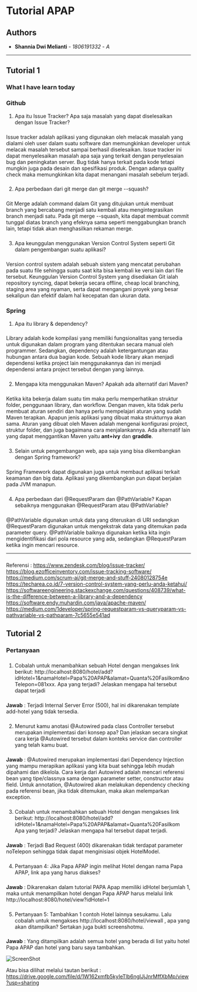 # Tutorial APAP
## Authors
* **Shannia Dwi Melianti** - *1806191332* - *A*
---
## **Tutorial 1**
### What I have learn today

### **Github**
1. Apa itu Issue Tracker? Apa saja masalah yang dapat diselesaikan dengan Issue Tracker?
###
Issue tracker adalah aplikasi yang digunakan oleh melacak masalah yang dialami oleh user dalam suatu software dan memungkinkan developer untuk melacak masalah tersebut sampai berhasil diselesaikan. Issue tracker ini dapat menyelesaikan masalah apa saja yang terkait dengan penyelesaian bug dan peningkatan server. Bug tidak hanya terkait pada kode tetapi mungkin juga pada desain dan spesifikasi produk. Dengan adanya quality check maka memungkinkan kita dapat menangani masalah sebelum terjadi. 
###
2. Apa perbedaan dari git merge dan git merge --squash? 
###
Git Merge adalah command dalam Git yang ditujukan untuk membuat branch yang bercabang menjadi satu kembali atau mengintegrasikan branch menjadi satu. Pada git merge --squash, kita dapat membuat commit tunggal diatas branch yang efeknya sama seperti menggabungkan branch lain, tetapi tidak akan menghasilkan rekaman merge. 
###
3. Apa keunggulan menggunakan Version Control System seperti Git dalam pengembangan suatu
aplikasi?
###
Version control system adalah sebuah sistem yang mencatat perubahan pada suatu file sehingga suatu saat kita bisa kembali ke versi lain dari file tersebut. Keunggulan Version Control System yang disediakan Git ialah repository syncing, dapat bekerja secara offline, cheap local branching, staging area yang nyaman, serta dapat mengangani proyek yang besar sekalipun dan efektif dalam hal kecepatan dan ukuran data. 
### **Spring**
1.  Apa itu library & dependency?
###
Library adalah kode kompilasi yang memiliki fungsionalitas yang tersedia untuk digunakan dalam program yang ditentukan secara manual oleh programmer. Sedangkan, dependency adalah ketergantungan atau hubungan antara dua bagian kode. Sebuah kode library akan menjadi dependensi ketika project lain menggunakannya dan ini menjadi dependensi antara project tersebut dengan yang lainnya.
### 
2. Mengapa kita menggunakan Maven? Apakah ada alternatif dari Maven?
###
Ketika kita bekerja dalam suatu tim maka perlu memperhatikan struktur folder, penggunaan library, dan workflow. Dengan maven, kita tidak perlu membuat aturan sendiri dan hanya perlu mempelajari aturan yang sudah Maven terapkan. Apapun jenis aplikasi yang dibuat maka strukturnya akan sama. Aturan yang dibuat oleh Maven adalah mengenai konfigurasi project, struktur folder, dan juga bagaimana cara menjalankannya. Ada alternatif lain yang dapat menggantikan Maven yaitu **ant+ivy** dan **graddle**.
###
3. Selain untuk pengembangan web, apa saja yang bisa dikembangkan dengan Spring framework?
###
Spring Framework dapat digunakan juga untuk membaut aplikasi terkait keamanan dan big data. Aplikasi yang dikembangkan pun dapat berjalan pada JVM manapun. 
### 
4. Apa perbedaan dari @RequestParam dan @PathVariable? Kapan sebaiknya menggunakan @RequestParam atau @PathVariable?
###
@PathVariable digunakan untuk data yang diteruskan di URI sedangkan @RequestParam digunakan untuk mengekstrak data yang ditemukan pada parameter query. @PathVariable baiknya digunakan ketika kita ingin mengidentifikasi dari pola resource yang ada, sedangkan @RequestParam ketika ingin mencari resource.  

-------
###
Referensi :
https://www.zendesk.com/blog/issue-tracker/
https://blog.ezofficeinventory.com/issue-tracking-software/
https://medium.com/scrum-ai/git-merge-and-stuff-24080128754e
https://techarea.co.id/7-version-control-system-yang-perlu-anda-ketahui/
https://softwareengineering.stackexchange.com/questions/408739/what-is-the-difference-between-a-library-and-a-dependency
https://software.endy.muhardin.com/java/apache-maven/
https://medium.com/1developer/spring-requestparam-vs-queryparam-vs-pathvariable-vs-pathparam-7c5655e541ad 

## **Tutorial 2**
### **Pertanyaan**
###
1.  Cobalah untuk menambahkan sebuah Hotel dengan mengakses link berikut: http://localhost:8080/hotel/add?idHotel=1&namaHotel=Papa%20APAP&alamat=Quanta%20Fasilkom&noTelepon=081xxx. Apa yang terjadi? Jelaskan mengapa hal tersebut dapat terjadi
###
**Jawab** : Terjadi Internal Server Error (500), hal ini dikarenakan template add-hotel yang tidak tersedia. 
###
###
2. Menurut kamu anotasi @Autowired pada class Controller tersebut merupakan implementasi dari konsep apa? Dan jelaskan secara singkat cara kerja @Autowired tersebut dalam konteks service dan controller yang telah kamu buat.
###
**Jawab** : @Autowired merupakan implementasi dari Dependency Injection yang mampu merapikan aplikasi yang kita buat sehingga lebih mudah dipahami dan dikelola. Cara kerja dari Autowired adalah mencari referensi bean yang tipe/classnya sama dengan parameter setter, constructor atau field. Untuk annotation, @Autowired akan melakukan dependency checking pada referensi bean, jika tidak ditemukan, maka akan melemparkan exception. 
###
3. Cobalah untuk menambahkan sebuah Hotel dengan mengakses link berikut: http://localhost:8080/hotel/add?idHotel=1&namaHotel=Papa%20APAP&alamat=Quanta%20Fasilkom Apa yang terjadi? Jelaskan mengapa hal tersebut dapat terjadi.
###
**Jawab** : Terjadi Bad Request (400) dikarenakan tidak terdapat parameter noTelepon sehingga tidak dapat menginisiasi objek HotelModel. 
###
4. Pertanyaan 4: Jika Papa APAP ingin melihat Hotel dengan nama Papa APAP, link apa yang harus diakses?
### 
**Jawab** : Dikarenakan dalam tutorial PAPA Apap memiliki idHotel berjumlah 1, maka untuk menampilkan hotel dengan Papa APAP harus melalui link http://localhost:8080/hotel/view?idHotel=1
###
5. Pertanyaan 5: Tambahkan 1 contoh Hotel lainnya sesukamu. Lalu cobalah untuk mengakses http://localhost:8080/hotel/viewall , apa yang akan ditampilkan? Sertakan juga bukti screenshotmu.
###
**Jawab** : Yang ditampilkan adalah semua hotel yang berada di list yaitu hotel Papa APAP dan hotel yang baru saya tambahkan. 

![ScreenShot](https://i.ibb.co/S7K0Zk3/Hotel-Screen-Shot.jpg)

Atau bisa dilihat melalui tautan berikut : https://drive.google.com/file/d/1W162xmfb5kyIeTlb6nglJjJnrMffXbMp/view?usp=sharing







